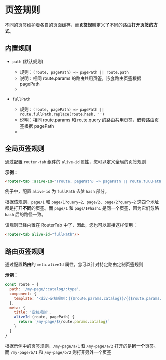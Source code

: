 # 页签规则

不同的页签维护着各自的页面缓存，而**页签规则**定义了不同的路由**打开页签的方式**。


## 内置规则

- `path` (默认规则)
  - 规则：`(route, pagePath) => pagePath || route.path` 
  - 说明：相同 route.params 的路由共用页签，嵌套路由页签根据 pagePath
  - <demo-link href="/default/rule/a/1"/>

- `fullPath`
  - 规则：`(route, pagePath) => pagePath || route.fullPath.replace(route.hash, '')` 
  - 说明：相同 route.params 和 route.query 的路由共用页签，嵌套路由页签根据 pagePath
  - <demo-link href="/global-rule/rule/a/1"/>


## 全局页签规则

通过配置 `router-tab` 组件的 `alive-id` 属性，您可以定义全局的页签规则

<doc-links api="#alive-id" demo="/global-rule/rule/a/1"></doc-links>

**示例：**

``` html
<router-tab :alive-id="(route, pagePath) => pagePath || route.fullPath.replace(route.hash, '')"/>
```

例子中，配置 `alive-id` 为 `fullPath` 去除 `hash` 部分。

根据该规则，`page/1` 和 `page/1?query=2`、`page/2`、`page/2?query=2` 这四个地址都是打开**不同**的页签。而 `page/1` 和 `page/1#hash1` 是同一个页签，因为它们忽略 `hash` 后的路径一致。

该规则已经内置在 RouterTab 中了，因此，您也可以直接这样使用：

``` html
<router-tab alive-id="fullPath"/>
```


## 路由页签规则

通过配置**路由**的 `meta.aliveId` 属性，您可以针对特定路由定制页签规则

<doc-links api="#meta-aliveid" demo="/default/route-rule/a/1"></doc-links>

**示例：**

``` javascript {8,9,10}
const route = {
  path: '/my-page/:catalog/:type',
  component: {
    template: '<div>定制规则：{{$route.params.catalog}}/{{$route.params.type}}</div>'
  },
  meta: {
    title: '定制规则',
    aliveId (route, pagePath) {
      return `/my-page/${route.params.catalog}`
    }
  }
}
```

根据示例中的页签规则，`/my-page/a/1` 和 `/my-page/a/2` 打开的是**同一个**页签。而 `/my-page/b/1` 和 `/my-page/b/2` 则打开另外一个页签
